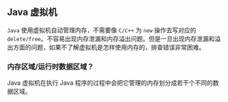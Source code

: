 ## Java 虚拟机

`Java` 使用虚拟机自动管理内存，不需要像 `C/C++` 为 `new` 操作去写对应的 `delete/free`。不容易出现内存泄漏和内存溢出问题。但是一旦出现内存泄漏和溢出方面的问题，如果不了解虚拟机是怎样使用内存的，排查错误非常困难。

### 内存区域/运行时数据区域？

Java 虚拟机在执行 Java 程序的过程中会把它管理的内存划分成若干个不同的数据区域。
